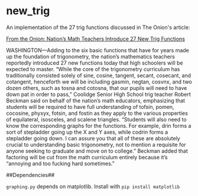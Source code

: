 new_trig
========

An implementation of the 27 trig functions discussed in The Onion's article:

[From the Onion: Nation’s Math Teachers Introduce 27 New Trig Functions](http://www.theonion.com/articles/nations-math-teachers-introduce-27-new-trig-functi,33804/)

WASHINGTON—Adding to the six basic functions that have for years made up the foundation of trigonometry, the nation’s mathematics teachers reportedly introduced 27 new functions today that high schoolers will be expected to master. “While the core of the trigonometry curriculum has traditionally consisted solely of sine, cosine, tangent, secant, cosecant, and cotangent, henceforth we will be including gasmin, negtan, cosvnx, and two dozen others, such as tosna and cotosna, that our pupils will need to have down pat in order to pass,” Coolidge Senior High School trig teacher Robert Beckman said on behalf of the nation’s math educators, emphasizing that students will be required to have full understanding of tofsin, pomen, cocosine, phyxyx, fotsin, and fostin as they apply to the various properties of equilateral, isosceles, and scalene triangles. “Students will also need to know the corresponding graphs for the functions. For example, drin forms a sort of stepladder going up the X and Y axes, while codrin forms a stepladder going down. I can assure you that all of these are absolutely crucial to understanding basic trigonometry, not to mention a requisite for anyone seeking to graduate and move on to college.” Beckman added that factoring will be cut from the math curriculum entirely because it’s “annoying and too fucking hard sometimes.”

##Dependencies##

`graphing.py` depends on matplotlib. Install with `pip install matplotlib`
